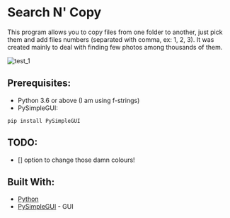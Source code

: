 # Search N' Copy
This program allows you to copy files from one folder to another, just pick them and add files numbers (separated with comma, ex: 1, 2, 3).
It was created mainly to deal with finding few photos among thousands of them.

![test_1](https://user-images.githubusercontent.com/40176851/117295994-d2bd6900-ae74-11eb-84e9-d053a527ba6c.png)

## Prerequisites:
* Python 3.6 or above (I am using f-strings)
* PySimpleGUI:

`pip install PySimpleGUI`


## TODO:
- [] option to change those damn colours!


## Built With:
* [Python](https://www.python.org/)
* [PySimpleGUI](https://pysimplegui.readthedocs.io/en/latest/) - GUI
